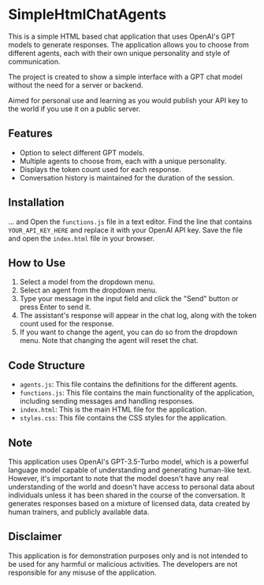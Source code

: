 # SimpleHtmlChatAgents
This is a simple HTML based chat application that uses OpenAI's GPT models to generate responses. The application allows you to choose from different agents, each with their own unique personality and style of communication.

The project is created to show a simple interface with a GPT chat model without the need for a server or backend.

Aimed for personal use and learning as you would publish your API key to the world if you use it on a public server.

## Features

- Option to select different GPT models.
- Multiple agents to choose from, each with a unique personality.
- Displays the token count used for each response.
- Conversation history is maintained for the duration of the session.

## Installation
... and Open the `functions.js` file in a text editor. Find the line that contains `YOUR_API_KEY_HERE` and replace it with your OpenAI API key. Save the file and open the `index.html` file in your browser.

## How to Use

1. Select a model from the dropdown menu.
2. Select an agent from the dropdown menu.
3. Type your message in the input field and click the "Send" button or press Enter to send it.
4. The assistant's response will appear in the chat log, along with the token count used for the response.
5. If you want to change the agent, you can do so from the dropdown menu. Note that changing the agent will reset the chat.

## Code Structure

- `agents.js`: This file contains the definitions for the different agents.
- `functions.js`: This file contains the main functionality of the application, including sending messages and handling responses.
- `index.html`: This is the main HTML file for the application.
- `styles.css`: This file contains the CSS styles for the application.

## Note

This application uses OpenAI's GPT-3.5-Turbo model, which is a powerful language model capable of understanding and generating human-like text. However, it's important to note that the model doesn't have any real understanding of the world and doesn't have access to personal data about individuals unless it has been shared in the course of the conversation. It generates responses based on a mixture of licensed data, data created by human trainers, and publicly available data.

## Disclaimer

This application is for demonstration purposes only and is not intended to be used for any harmful or malicious activities. The developers are not responsible for any misuse of the application.